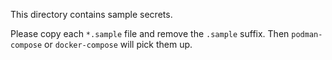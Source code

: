 This directory contains sample secrets.

Please copy each `*.sample` file and remove the `.sample` suffix. Then `podman-compose` or `docker-compose` will pick them up.